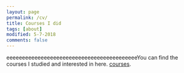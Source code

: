 ```yaml
---
layout: page
permalink: /cv/
title: Courses I did
tags: [about]
modified: 5-7-2018
comments: false
---
```



eeeeeeeeeeeeeeeeeeeeeeeeeeeeeeeeeeeeeeeeeeYou can find the courses I studied and interested in here. [courses](https://github.com/zzh237/zzh237.github.io/blob/master/CV.pdf).

